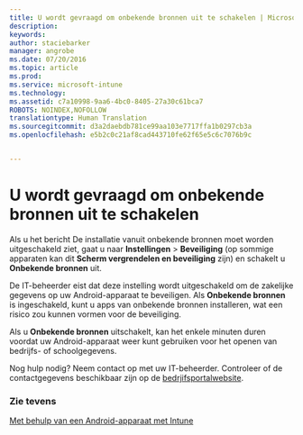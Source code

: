 ```yaml
---
title: U wordt gevraagd om onbekende bronnen uit te schakelen | Microsoft Intune
description: 
keywords: 
author: staciebarker
manager: angrobe
ms.date: 07/20/2016
ms.topic: article
ms.prod: 
ms.service: microsoft-intune
ms.technology: 
ms.assetid: c7a10998-9aa6-4bc0-8405-27a30c61bca7
ROBOTS: NOINDEX,NOFOLLOW
translationtype: Human Translation
ms.sourcegitcommit: d3a2daebdb781ce99aa103e7717ffa1b0297cb3a
ms.openlocfilehash: e5b2c0c21af8cad443710fe62f65e5c6c7076b9c


---
```


# U wordt gevraagd om onbekende bronnen uit te schakelen

Als u het bericht De installatie vanuit onbekende bronnen moet worden uitgeschakeld ziet, gaat u naar **Instellingen** > **Beveiliging** (op sommige apparaten kan dit **Scherm vergrendelen en beveiliging** zijn) en schakelt u **Onbekende bronnen** uit.

De IT-beheerder eist dat deze instelling wordt uitgeschakeld om de zakelijke gegevens op uw Android-apparaat te beveiligen. Als **Onbekende bronnen** is ingeschakeld, kunt u apps van onbekende bronnen installeren, wat een risico zou kunnen vormen voor de beveiliging.

Als u **Onbekende bronnen** uitschakelt, kan het enkele minuten duren voordat uw Android-apparaat weer kunt gebruiken voor het openen van bedrijfs- of schoolgegevens.

Nog hulp nodig? Neem contact op met uw IT-beheerder. Controleer of de contactgegevens beschikbaar zijn op de [bedrjifsportalwebsite](http://portal.manage.microsoft.com).

### Zie tevens
[Met behulp van een Android-apparaat met Intune](using-your-android-device-with-intune.md)



<!--HONumber=Aug16_HO4-->


